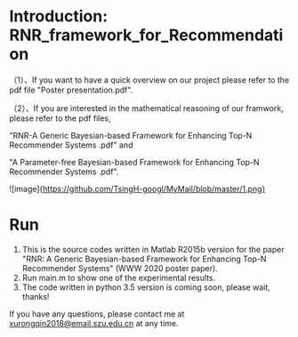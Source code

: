 # Introduction: RNR_framework_for_Recommendation

（1）、If you want to have a quick overview on our project please refer to the pdf file "Poster presentation.pdf".

（2）、If you are interested in the mathematical reasoning of our framwork, please refer to the pdf files, 

"RNR-A Generic Bayesian-based Framework for Enhancing Top-N Recommender Systems .pdf" and 

"A Parameter-free Bayesian-based Framework for Enhancing Top-N Recommender Systems .pdf".

![image]{https://github.com/TsingH-googl/MyMail/blob/master/1.png}


# Run
1. This is the source codes written in Matlab R2015b version for the paper "RNR: A Generic Bayesian-based Framework for Enhancing Top-N Recommender Systems" (WWW 2020 poster paper). 
2. Run main.m to show one of the experimental results. 
3. The code written in python 3.5 version is coming soon, please wait, thanks!

If you have any questions, please contact me at xurongqin2018@email.szu.edu.cn at any time.
